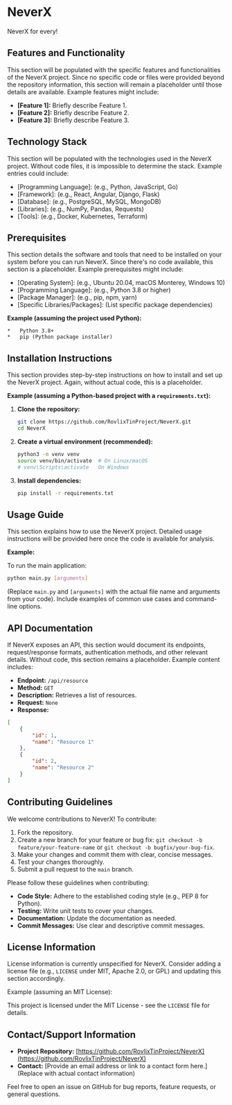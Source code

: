 # NeverX

NeverX for every!

## Features and Functionality

This section will be populated with the specific features and functionalities of the NeverX project.  Since no specific code or files were provided beyond the repository information, this section will remain a placeholder until those details are available.  Example features might include:

*   **[Feature 1]:** Briefly describe Feature 1.
*   **[Feature 2]:** Briefly describe Feature 2.
*   **[Feature 3]:** Briefly describe Feature 3.

## Technology Stack

This section will be populated with the technologies used in the NeverX project.  Without code files, it is impossible to determine the stack.  Example entries could include:

*   [Programming Language]: (e.g., Python, JavaScript, Go)
*   [Framework]: (e.g., React, Angular, Django, Flask)
*   [Database]: (e.g., PostgreSQL, MySQL, MongoDB)
*   [Libraries]: (e.g., NumPy, Pandas, Requests)
*   [Tools]: (e.g., Docker, Kubernetes, Terraform)

## Prerequisites

This section details the software and tools that need to be installed on your system before you can run NeverX.  Since there's no code available, this section is a placeholder. Example prerequisites might include:

*   [Operating System]: (e.g., Ubuntu 20.04, macOS Monterey, Windows 10)
*   [Programming Language]: (e.g., Python 3.8 or higher)
*   [Package Manager]: (e.g., pip, npm, yarn)
*   [Specific Libraries/Packages]: (List specific package dependencies)

**Example (assuming the project used Python):**

```
*   Python 3.8+
*   pip (Python package installer)
```

## Installation Instructions

This section provides step-by-step instructions on how to install and set up the NeverX project.  Again, without actual code, this is a placeholder.

**Example (assuming a Python-based project with a `requirements.txt`):**

1.  **Clone the repository:**

    ```bash
    git clone https://github.com/RovlixTinProject/NeverX.git
    cd NeverX
    ```

2.  **Create a virtual environment (recommended):**

    ```bash
    python3 -m venv venv
    source venv/bin/activate  # On Linux/macOS
    # venv\Scripts\activate   On Windows
    ```

3.  **Install dependencies:**

    ```bash
    pip install -r requirements.txt
    ```

## Usage Guide

This section explains how to use the NeverX project. Detailed usage instructions will be provided here once the code is available for analysis.

**Example:**

To run the main application:

```bash
python main.py [arguments]
```

(Replace `main.py` and `[arguments]` with the actual file name and arguments from your code).  Include examples of common use cases and command-line options.

## API Documentation

If NeverX exposes an API, this section would document its endpoints, request/response formats, authentication methods, and other relevant details. Without code, this section remains a placeholder. Example content includes:

*   **Endpoint:** `/api/resource`
*   **Method:** `GET`
*   **Description:** Retrieves a list of resources.
*   **Request:** `None`
*   **Response:**

```json
[
    {
        "id": 1,
        "name": "Resource 1"
    },
    {
        "id": 2,
        "name": "Resource 2"
    }
]
```

## Contributing Guidelines

We welcome contributions to NeverX! To contribute:

1.  Fork the repository.
2.  Create a new branch for your feature or bug fix: `git checkout -b feature/your-feature-name` or `git checkout -b bugfix/your-bug-fix`.
3.  Make your changes and commit them with clear, concise messages.
4.  Test your changes thoroughly.
5.  Submit a pull request to the `main` branch.

Please follow these guidelines when contributing:

*   **Code Style:** Adhere to the established coding style (e.g., PEP 8 for Python).
*   **Testing:** Write unit tests to cover your changes.
*   **Documentation:** Update the documentation as needed.
*   **Commit Messages:** Use clear and descriptive commit messages.

## License Information

License information is currently unspecified for NeverX.  Consider adding a license file (e.g., `LICENSE` under MIT, Apache 2.0, or GPL) and updating this section accordingly.

Example (assuming an MIT License):

This project is licensed under the MIT License - see the `LICENSE` file for details.

## Contact/Support Information

*   **Project Repository:** [https://github.com/RovlixTinProject/NeverX](https://github.com/RovlixTinProject/NeverX)
*   **Contact:**  [Provide an email address or link to a contact form here.] (Replace with actual contact information)

Feel free to open an issue on GitHub for bug reports, feature requests, or general questions.